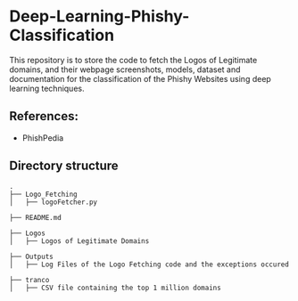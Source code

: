 # Deep-Learning-Phishy-Classification
This repository is to store the code to fetch the Logos of Legitimate domains, and their webpage screenshots, models, dataset and documentation for the classification of the Phishy Websites using deep learning techniques.

## References:
- PhishPedia

## Directory structure
```
.
├── Logo_Fetching
│   ├── logoFetcher.py

├── README.md

├── Logos
│   ├── Logos of Legitimate Domains

├── Outputs
│   ├── Log Files of the Logo Fetching code and the exceptions occured

├── tranco
│   ├── CSV file containing the top 1 million domains
